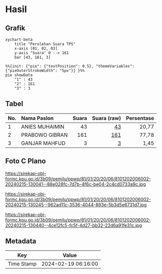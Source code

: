 # Hasil

## Grafik

```mermaid
xychart-beta
    title "Perolehan Suara TPS"
    x-axis [01, 02, 03]
    y-axis "Suara" 0 --> 161
    bar [43, 161, 3]
```

```mermaid
%%{init: {"pie": {"textPosition": 0.5}, "themeVariables": {"pieOuterStrokeWidth": "5px"}} }%%
pie showData
    "1" : 43
    "2" : 161
    "3" : 3
```

## Tabel

| No. | Nama Paslon    | Suara | Suara (raw) | Persentase |
|:--- |:-------------- | -----:| -----------:| ----------:|
| 1   | ANIES MUHAIMIN | 43    | [43][p-1]   | 20,77      |
| 2   | PRABOWO GIBRAN | 161   | [161][p-2]  | 77,78      |
| 3   | GANJAR MAHFUD  | 3     | [3][p-3]    | 1,45       |


[p-1]: https://github.com/gigit-pemilu/pemilu-2024-81-maluku/blob/main/pilpres/hitung-suara/sub/81-maluku/sub/01-maluku-tengah/sub/20-seram-utara-barat/sub/2006-pasanea/sub/002-tps/sub/paslon-1.txt
[p-2]: https://github.com/gigit-pemilu/pemilu-2024-81-maluku/blob/main/pilpres/hitung-suara/sub/81-maluku/sub/01-maluku-tengah/sub/20-seram-utara-barat/sub/2006-pasanea/sub/002-tps/sub/paslon-2.txt
[p-3]: https://github.com/gigit-pemilu/pemilu-2024-81-maluku/blob/main/pilpres/hitung-suara/sub/81-maluku/sub/01-maluku-tengah/sub/20-seram-utara-barat/sub/2006-pasanea/sub/002-tps/sub/paslon-3.txt

## Foto C Plano

https://sirekap-obj-formc.kpu.go.id/3b09/pemilu/ppwp/81/01/20/20/06/8101202006002-20240215-130041--88e028fc-7d7b-4f6c-be04-2c4cd0733a9c.jpg

https://sirekap-obj-formc.kpu.go.id/3b09/pemilu/ppwp/81/01/20/20/06/8101202006002-20240215-130245--962ad11c-3536-4044-893e-5b3d5e6731d7.jpg

https://sirekap-obj-formc.kpu.go.id/3b09/pemilu/ppwp/81/01/20/20/06/8101202006002-20240215-130440--4ce12fc5-fc5f-4d27-bb32-22d6a91fe31c.jpg


## Metadata

| Key        | Value               |
| ---------- | ------------------- |
| Time Stamp | 2024-02-19 06:16:00 |




